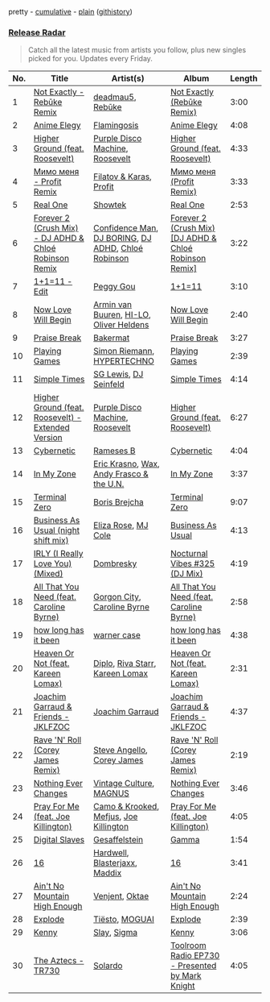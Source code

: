 pretty - [cumulative](/playlists/cumulative/Release%20Radar.md) - [plain](/playlists/plain/37i9dQZEVXbsudmxBFKW7G) ([githistory](https://github.githistory.xyz/vitokorn/spotify-playlist-archive/blob/master/playlists/plain/37i9dQZEVXbsudmxBFKW7G))
### [Release Radar](https://open.spotify.com/playlist/37i9dQZEVXbsudmxBFKW7G)

> Catch all the latest music from artists you follow, plus new singles picked for you. Updates every Friday.

| No. | Title | Artist(s) | Album | Length |
|---|---|---|---|---|
| 1 | [Not Exactly - Rebūke Remix](https://open.spotify.com/track/0toCiiWUNHiWsfbshXY0TC) | [deadmau5](https://open.spotify.com/artist/2CIMQHirSU0MQqyYHq0eOx), [Rebūke](https://open.spotify.com/artist/113reBz1jA6rVxbXl55mlj) | [Not Exactly (Rebūke Remix)](https://open.spotify.com/album/3tuUxwV6i6hXlluIhz0ZCI) | 3:00 |
| 2 | [Anime Elegy](https://open.spotify.com/track/2C6DeQnc76EghAhhn4LIlB) | [Flamingosis](https://open.spotify.com/artist/75cW8FFekyCjj0mfZM1Gfb) | [Anime Elegy](https://open.spotify.com/album/2Iu9U2r3JcCybjc56OGs4f) | 4:08 |
| 3 | [Higher Ground (feat. Roosevelt)](https://open.spotify.com/track/0VOq3Mvca2A1oarswuPhiw) | [Purple Disco Machine](https://open.spotify.com/artist/2WBJQGf1bT1kxuoqziH5g4), [Roosevelt](https://open.spotify.com/artist/4AQrqVz6BYwy29iMxcGtx7) | [Higher Ground (feat. Roosevelt)](https://open.spotify.com/album/4z3arqhy2czeDTqLlWeiIj) | 4:33 |
| 4 | [Мимо меня - Profit Remix](https://open.spotify.com/track/3JUCeIqlitPjtecc3HixAP) | [Filatov & Karas](https://open.spotify.com/artist/5NW2uPFatEKjZQ5gpWD8HO), [Profit](https://open.spotify.com/artist/4vP1Z4xmasSlUQ0iSJtmUH) | [Мимо меня (Profit Remix)](https://open.spotify.com/album/13FhRtfd5LMfXawKbnjloR) | 3:33 |
| 5 | [Real One](https://open.spotify.com/track/4jzGfPK8QcrakkRM9HYRCf) | [Showtek](https://open.spotify.com/artist/3gk0OYeLFWYupGFRHqLSR7) | [Real One](https://open.spotify.com/album/2FIIBQgOHwFrQ0EkISNeh2) | 2:53 |
| 6 | [Forever 2 (Crush Mix) - DJ ADHD & Chloé Robinson Remix](https://open.spotify.com/track/0eIipAMZZspSHnVJIAOZ0O) | [Confidence Man](https://open.spotify.com/artist/0RwXnFrEoI8tltFvYpJgP6), [DJ BORING](https://open.spotify.com/artist/3MkIU5jhXTMK9pYQTRVI6p), [DJ ADHD](https://open.spotify.com/artist/7hOtK8fa4BkYO3CvLMpZCo), [Chloé Robinson](https://open.spotify.com/artist/0Qpm94Bbsi44jMAXg0cI66) | [Forever 2 (Crush Mix) [DJ ADHD & Chloé Robinson Remix]](https://open.spotify.com/album/7JFs8Lf4hGYsdWbxxCtnua) | 3:22 |
| 7 | [1+1=11 - Edit](https://open.spotify.com/track/2HMas4DrtQoPebT1VL52Dr) | [Peggy Gou](https://open.spotify.com/artist/2mLA48B366zkELXYx7hcDN) | [1+1=11](https://open.spotify.com/album/4jLAzkokPOXLjGMLaLhryc) | 3:10 |
| 8 | [Now Love Will Begin](https://open.spotify.com/track/6F25FmoNZ2ESMPmYWMbsIG) | [Armin van Buuren](https://open.spotify.com/artist/0SfsnGyD8FpIN4U4WCkBZ5), [HI-LO](https://open.spotify.com/artist/0ETJQforv5OXgDgidQv9qd), [Oliver Heldens](https://open.spotify.com/artist/5nki7yRhxgM509M5ADlN1p) | [Now Love Will Begin](https://open.spotify.com/album/2jKYB8a9NJJgwWwOlV9eaZ) | 2:40 |
| 9 | [Praise Break](https://open.spotify.com/track/2bGaYqwsyiy0tq8ZqHel7M) | [Bakermat](https://open.spotify.com/artist/3MyFDtqB80WZvbtCZRsekM) | [Praise Break](https://open.spotify.com/album/1vPsTpxHJSTZnidXFr70he) | 3:27 |
| 10 | [Playing Games](https://open.spotify.com/track/0pNqQgg2Rl38iE0CQcVI1c) | [Simon Riemann](https://open.spotify.com/artist/0xhLKN9wlfEhYE1QJu7SMJ), [HYPERTECHNO](https://open.spotify.com/artist/4YYOTpMoikKdYWWuTWjbqo) | [Playing Games](https://open.spotify.com/album/6jYxwABpn9OyclizsSaavZ) | 2:39 |
| 11 | [Simple Times](https://open.spotify.com/track/29ePEJHqeyGamy2UqDIHtY) | [SG Lewis](https://open.spotify.com/artist/0GG2cWaonE4JPrjcCCQ1EG), [DJ Seinfeld](https://open.spotify.com/artist/37YzpfBeFju8QRZ3g0Ha1Q) | [Simple Times](https://open.spotify.com/album/5keWYf9jGTOgS4AjKYgq13) | 4:14 |
| 12 | [Higher Ground (feat. Roosevelt) - Extended Version](https://open.spotify.com/track/5S3W2U0NyQ2cA17RkCJ6lI) | [Purple Disco Machine](https://open.spotify.com/artist/2WBJQGf1bT1kxuoqziH5g4), [Roosevelt](https://open.spotify.com/artist/4AQrqVz6BYwy29iMxcGtx7) | [Higher Ground (feat. Roosevelt)](https://open.spotify.com/album/4z3arqhy2czeDTqLlWeiIj) | 6:27 |
| 13 | [Cybernetic](https://open.spotify.com/track/5ynKgzOgxcJ8vAM1htgoqq) | [Rameses B](https://open.spotify.com/artist/06EfEcjc0vdvI6VNL0soIO) | [Cybernetic](https://open.spotify.com/album/0lyxsdwiGOmGy9O9cYqsTE) | 4:04 |
| 14 | [In My Zone](https://open.spotify.com/track/0ZP3MWJRL1SAjSXVeAsBLz) | [Eric Krasno](https://open.spotify.com/artist/6tQIsqw6DrDfdoPwOrOD6k), [Wax](https://open.spotify.com/artist/36kzCQhGfJzrLuZzrHweNV), [Andy Frasco & the U.N.](https://open.spotify.com/artist/4scyTeRfyqCWVATfPP7SGu) | [In My Zone](https://open.spotify.com/album/19DYYVafnY0fCI9w6CXEGK) | 3:37 |
| 15 | [Terminal Zero](https://open.spotify.com/track/6MhxkPB88BDyXKdV1ENFr7) | [Boris Brejcha](https://open.spotify.com/artist/6caPJFLv1wesmM7gwK1ACy) | [Terminal Zero](https://open.spotify.com/album/3ujPcbVKBGsq71oMCpzi7T) | 9:07 |
| 16 | [Business As Usual (night shift mix)](https://open.spotify.com/track/09DifuWMDv2U9AsdtLrEma) | [Eliza Rose](https://open.spotify.com/artist/4XC335ouK6pXyq4QiIb8bP), [MJ Cole](https://open.spotify.com/artist/49GY4uPAwdlk5lSGtfKWYl) | [Business As Usual](https://open.spotify.com/album/2CKsrejBLIuNSASNFQ7ALH) | 4:13 |
| 17 | [IRLY (I Really Love You) (Mixed)](https://open.spotify.com/track/7zZ3gwZztuisDMpud30cpU) | [Dombresky](https://open.spotify.com/artist/2GVtgxcx7jg5xVCZsIHSGN) | [Nocturnal Vibes #325 (DJ Mix)](https://open.spotify.com/album/5BIB9TytARJfb3KpqAzLD6) | 4:19 |
| 18 | [All That You Need (feat. Caroline Byrne)](https://open.spotify.com/track/5Bux5dq6CHM7pJLlrx8R3f) | [Gorgon City](https://open.spotify.com/artist/4VNQWV2y1E97Eqo2D5UTjx), [Caroline Byrne](https://open.spotify.com/artist/2tVd9Bpt5Li9UsmKwhJ1nG) | [All That You Need (feat. Caroline Byrne)](https://open.spotify.com/album/7jrTX2qU8wtMghbkLSpezV) | 2:58 |
| 19 | [how long has it been](https://open.spotify.com/track/3RyrWiJgDJ2NcF6pSRmaXE) | [warner case](https://open.spotify.com/artist/106OuakzOxxbXTuigEEf01) | [how long has it been](https://open.spotify.com/album/7A9tkRnzgJlH2oAkq22Mao) | 4:38 |
| 20 | [Heaven Or Not (feat. Kareen Lomax)](https://open.spotify.com/track/6Hpcvnyx7z6rW1aFeDobKI) | [Diplo](https://open.spotify.com/artist/5fMUXHkw8R8eOP2RNVYEZX), [Riva Starr](https://open.spotify.com/artist/1TRFAJu3Cw64APToZaGk9D), [Kareen Lomax](https://open.spotify.com/artist/0Fb9qTWnjsB90xH3zWr4oa) | [Heaven Or Not (feat. Kareen Lomax)](https://open.spotify.com/album/56nYxen2QvIsQQPefM1tqh) | 2:31 |
| 21 | [Joachim Garraud & Friends - JKLFZOC](https://open.spotify.com/track/0zKk9Dt1vwOvSeZ1wDFLxA) | [Joachim Garraud](https://open.spotify.com/artist/4EhiIwwMPecLznwn87sRw2) | [Joachim Garraud & Friends - JKLFZOC](https://open.spotify.com/album/2ya7fJateMWqU8PdurPfGm) | 4:37 |
| 22 | [Rave 'N' Roll (Corey James Remix)](https://open.spotify.com/track/1lsxzFdqOOloUfskIEwNxR) | [Steve Angello](https://open.spotify.com/artist/4FqPRilb0Ja0TKG3RS3y4s), [Corey James](https://open.spotify.com/artist/0pICHdgyIVvu5jvDsFu9pD) | [Rave 'N' Roll (Corey James Remix)](https://open.spotify.com/album/3hPChAVH7wgNfNnvXnYCil) | 2:19 |
| 23 | [Nothing Ever Changes](https://open.spotify.com/track/1oytqQdZTKnICWgqCW9SrI) | [Vintage Culture](https://open.spotify.com/artist/28uJnu5EsrGml2tBd7y8ts), [MAGNUS](https://open.spotify.com/artist/4pOglqMAavrWFo20ORRx5w) | [Nothing Ever Changes](https://open.spotify.com/album/0HlphAJZzZbQ9xcqaD2yX4) | 3:46 |
| 24 | [Pray For Me (feat. Joe Killington)](https://open.spotify.com/track/3NvttPtSmUTY0EHZiF9fgs) | [Camo & Krooked](https://open.spotify.com/artist/2N8IPNZTiNo3nj4mreOlHU), [Mefjus](https://open.spotify.com/artist/54qqaSH6byJIb8eFWxe3Pj), [Joe Killington](https://open.spotify.com/artist/0QvtEuDIDAsKpfuOe2a237) | [Pray For Me (feat. Joe Killington)](https://open.spotify.com/album/7hG2MhIyTEPSf5zZV3FaBW) | 4:05 |
| 25 | [Digital Slaves](https://open.spotify.com/track/2vMXEYcrqv5HAoBy83UQkT) | [Gesaffelstein](https://open.spotify.com/artist/3hteYQFiMFbJY7wS0xDymP) | [Gamma](https://open.spotify.com/album/5XinwAQBhLsp1NrFjfqzLO) | 1:54 |
| 26 | [16](https://open.spotify.com/track/1DaiV2h1XWvqpyxJ25Q6Cs) | [Hardwell](https://open.spotify.com/artist/6BrvowZBreEkXzJQMpL174), [Blasterjaxx](https://open.spotify.com/artist/37awA8DFCAnCCL7aqYbDnD), [Maddix](https://open.spotify.com/artist/0RMeG9M8QFzss9bAbq99KA) | [16](https://open.spotify.com/album/6gmvmAQvthM3tyXqOaOyFX) | 3:41 |
| 27 | [Ain't No Mountain High Enough](https://open.spotify.com/track/6LPOUQEOCUvy4pnKWPy1af) | [Venjent](https://open.spotify.com/artist/7xu08SujAqLp7BGinS96vd), [Oktae](https://open.spotify.com/artist/4PxFr57PZWOCVJ5HkJyaoD) | [Ain't No Mountain High Enough](https://open.spotify.com/album/0gExKyGVBdaSuHINISTmMG) | 2:24 |
| 28 | [Explode](https://open.spotify.com/track/4rnwQPqGNoHCQppYVdTZdu) | [Tiësto](https://open.spotify.com/artist/2o5jDhtHVPhrJdv3cEQ99Z), [MOGUAI](https://open.spotify.com/artist/4xgFgBZ7CRtgtHcziClOwQ) | [Explode](https://open.spotify.com/album/6PlqsS0firvxsrefOvbUOc) | 2:39 |
| 29 | [Kenny](https://open.spotify.com/track/0Cn7uPxAxMUcdZ9HVtpfik) | [Slay](https://open.spotify.com/artist/3mJPM3drRUdlDVXcc3tA0M), [Sigma](https://open.spotify.com/artist/01pKrlgPJhm5dB4lneYAqS) | [Kenny](https://open.spotify.com/album/52or3DpjweGn975r6FxzKi) | 3:06 |
| 30 | [The Aztecs - TR730](https://open.spotify.com/track/7B1XDcXN5TrgNpFA5kxkRN) | [Solardo](https://open.spotify.com/artist/0oO1IaDOBSeI96HbnCa5pZ) | [Toolroom Radio EP730 - Presented by Mark Knight](https://open.spotify.com/album/060f2ldMf9B090NtkVIAaw) | 4:05 |
